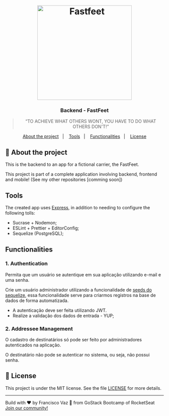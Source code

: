 <h1 align="center">
  <img alt="Fastfeet" title="Fastfeet" src=".github/logo.png" width="300px" />
</h1>

<h3 align="center">
 Backend - FastFeet
</h3>


<blockquote align="center">“TO ACHIEVE WHAT OTHERS WONT, YOU HAVE TO DO WHAT OTHERS DON'T!”</blockquote>



<p align="center">
  <a href="#rocket-about-the-project">About the project</a>&nbsp;&nbsp;&nbsp;|&nbsp;&nbsp;&nbsp;
  <a href="#-tools">Tools</a>&nbsp;&nbsp;&nbsp;|&nbsp;&nbsp;&nbsp;
  <a href="#-functionalities">Functionalities</a>&nbsp;&nbsp;&nbsp;|&nbsp;&nbsp;&nbsp;
  <a href="#memo-license">License</a>
</p>

## :rocket: About the project

This is the backend to an app for a fictional carrier, the FastFeet.

This project is part of a complete application involving backend, frontend and mobile! (See my other repositories [comming soon])

## Tools

The created app uses [Express](https://expressjs.com/), in addition to needing to configure the following tolls:

- Sucrase + Nodemon;
- ESLint + Prettier + EditorConfig;
- Sequelize (PostgreSQL);

## Functionalities

### **1. Authentication**

Permita que um usuário se autentique em sua aplicação utilizando e-mail e uma senha.

Crie um usuário administrador utilizando a funcionalidade de [seeds do sequelize](https://sequelize.org/master/manual/migrations.html#creating-first-seed), essa funcionalidade serve para criarmos registros na base de dados de forma automatizada.

- A autenticação deve ser feita utilizando JWT.
- Realize a validação dos dados de entrada - YUP;

### 2. Addressee Management

O cadastro de destinatários só pode ser feito por administradores autenticados na aplicação.

O destinatário não pode se autenticar no sistema, ou seja, não possui senha.

## :memo: License

This project is under the MIT license. See the file [LICENSE](LICENSE.md) for more details.

---

Build with ♥ by Francisco Vaz :wave: from GoStack Bootcamp of RocketSeat [Join our community!](https://discordapp.com/invite/gCRAFhc)
